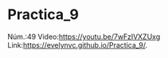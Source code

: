 # Practica_9
Núm.:49
Video:https://youtu.be/7wFzIVXZUxg
Link:https://evelynvc.github.io/Practica_9/.

